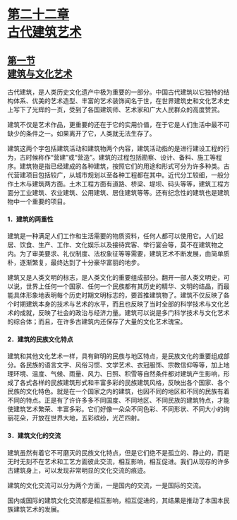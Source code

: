 <?xml version='1.0' encoding='utf-8'?>
<html xmlns="http://www.w3.org/1999/xhtml">
  <head>
    <title>中国古代文化史（插图本）（上下）</title>
    <link href="page-template.xpgt" rel="stylesheet" type="application/vnd.adobe-page-template+xml"/>
    <meta http-equiv="Content-Type" content="text/html; charset=utf-8"/>
  <link href="../stylesheet.css" rel="stylesheet" type="text/css"/>
<link href="../page_styles.css" rel="stylesheet" type="text/css"/>
</head>
  <body class="calibre">
<div class="calibre1" id="chapter22">
<h1 class="calibre2" id="calibre_pb_0"><a class="calibre29" id="page937"></a><a class="calibre29" href="part0004.html#chapter22">第二十二章<br class="calibre27"/>古代建筑艺术</a><br class="calibre27"/><img alt="" class="inline" src="../images/00382.jpeg"/></h1>
<h2 class="left4" id="sec135"><a class="calibre29" href="part0004.html#s135">第一节<br class="calibre27"/>建筑与文化艺术</a></h2>
<p class="indent">古代建筑，是人类历史文化遗产中极为重要的一部分。中国古代建筑以它独特的结构体系、优美的艺术造型、丰富的艺术装饰闻名于世，在世界建筑史和文化艺术史上写下了光辉的一页，受到了各国建筑师、艺术家和广大人民群众的高度赞赏。</p>
<p class="indent">建筑不仅是艺术作品，更重要的还在于它的实用价值，在于它是人们生活中最不可缺少的条件之一。如果离开了它，人类就无法生存了。</p>
<p class="indent">建筑这两个字包括建筑活动和建筑物两个内容，建筑活动指的是进行建设工程的行为，古时候称作“营建”或“营造”。建筑的过程包括勘察、设计、备料、施工等程序。建筑物是指已经建成的各种建筑，按照它们的用途和形式可分为许多种类。古代营建项目包括较广，从城市规划以至各种工程都在其中。近代分工较细，一般分作土木与建筑两方面。土木工程方面有道路、桥梁、堤坝、码头等等，建筑工程方面分工业建筑、农业建筑、公用建筑、居住建筑等等。还有纪念性的建筑也是建筑物中一个重要的项目。</p>
<h4 class="left2">1．建筑的两重性</h4>
<p class="indent">建筑是一种满足人们工作和生活需要的物质资料，任何人都可以使用它。人们起居、饮食、生产、工作、文化娱乐以及接待宾客、举行宴会等，莫不在建筑物之内。为了审美要求、礼仪制度、法权象征等等需要，建筑艺术不断发展，由简单质朴，逐渐繁复，最终达到了十分豪华富丽的地步。</p>
<p class="indent">建筑又是人类文明的标志，是人类文化的重要组成部分。翻开一部人类文明史，可以说，世界上任何一个国家、任何一个民族都有其历史的精华、文明<a id="page938"></a>的结晶，而最能具体形象地表明每个历史时期文明标志的，要首推建筑物了。建筑不仅反映了各个时期建筑本身的技术与艺术的水平，而且也反映了当时全部的科学技术与文化艺术的成就，反映了社会的政治与经济力量。建筑可以说是多门科学技术与文化艺术的综合体；而且，在许多古建筑内还保存了大量的文化艺术瑰宝。</p>
<h4 class="left2">2．建筑的民族文化特点</h4>
<p class="indent">建筑和其他文化艺术一样，具有鲜明的民族与地区特点，是民族文化的重要组成部分。各民族的语言文字、风俗习惯、文学艺术、衣冠服饰、宗教信仰等等，加上地理环境、温度、气候、雨量、风力、日照、积雪等自然条件都对建筑产生影响，形成了各式各样的民族建筑形式和丰富多彩的民族建筑风格，反映出各个国家、各个民族的文化特色。就是在一个国家之内的建筑，也因不同的地区和不同的民族有着不同的特点。正是有了许许多多不同国度、不同地区、不同民族的建筑特点，才能使建筑艺术繁荣、丰富多彩。它们好像一朵朵不同色彩、不同形状、不同大小的绚丽花朵，开放在世界大地，五彩缤纷，光芒四射。</p>
<h4 class="left2">3．建筑文化的交流</h4>
<p class="indent">建筑虽然有着它不可磨灭的民族文化特点，但是它们绝不是孤立的、静止的，而是无时无刻不在艺术和工艺方面彼此交流，相互影响，相互促进。我们从现存的许多古建筑身上，可以发现非常明显的文化交流的痕迹。</p>
<p class="indent">建筑的文化交流可以分为两个方面，一是国内的交流，一是国际的交流。</p>
<p class="indent">国内或国际的建筑文化交流都是相互影响，相互促进的，其结果是推动了本国本民族建筑艺术的发展。</p>
</div>
</body>
</html>
